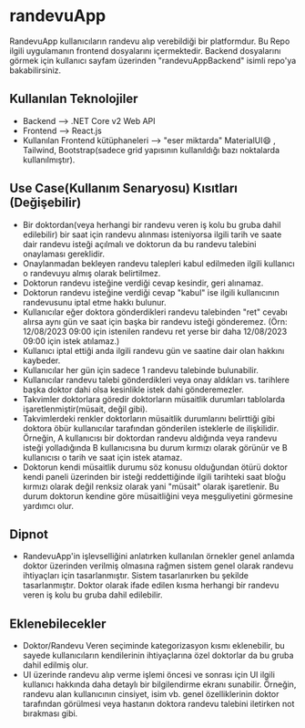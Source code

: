 # randevuApp

RandevuApp kullanıcıların randevu alıp verebildiği bir platformdur. Bu Repo ilgili uygulamanın frontend dosyalarını içermektedir. Backend dosyalarını görmek için kullanıcı sayfam üzerinden "randevuAppBackend" isimli repo'ya bakabilirsiniz.

## Kullanılan Teknolojiler
- Backend --> .NET Core v2 Web API
- Frontend --> React.js
- Kullanılan Frontend kütüphaneleri --> "eser miktarda" MaterialUI😄 , Tailwind, Bootstrap(sadece grid yapısının kullanıldığı bazı noktalarda kullanılmıştır).


## Use Case(Kullanım Senaryosu) Kısıtları (Değişebilir)
- Bir doktordan(veya herhangi bir randevu veren iş kolu bu gruba dahil edilebilir) bir saat için randevu alınması isteniyorsa ilgili tarih ve saate dair randevu isteği açılmalı ve doktorun da bu randevu talebini onaylaması gereklidir.
- Onaylanmadan bekleyen randevu talepleri kabul edilmeden ilgili kullanıcı o randevuyu almış olarak belirtilmez.
- Doktorun randevu isteğine verdiği cevap kesindir, geri alınamaz.
- Doktorun randevu isteğine verdiği cevap "kabul" ise ilgili kullanıcının randevusunu iptal etme hakkı bulunur.
- Kullanıcılar eğer doktora gönderdikleri randevu talebinden "ret" cevabı alırsa aynı gün ve saat için başka bir randevu isteği gönderemez. (Örn: 12/08/2023 09:00 için istenilen randevu ret yerse bir daha 12/08/2023 09:00 için istek atılamaz.)
- Kullanıcı iptal ettiği anda ilgili randevu gün ve saatine dair olan hakkını kaybeder.
- Kullanıcılar her gün için sadece 1 randevu talebinde bulunabilir.
- Kullanıcılar randevu talebi gönderdikleri veya onay aldıkları vs. tarihlere başka doktor dahi olsa kesinlikle istek dahi gönderemezler.
- Takvimler doktorlara göredir doktorların müsaitlik durumları tablolarda işaretlenmiştir(müsait, değil gibi).
- Takvimlerdeki renkler doktorların müsaitlik durumlarını belirttiği gibi doktora öbür kullanıcılar tarafından gönderilen isteklerle de ilişkilidir. Örneğin, A kullanıcısı bir doktordan randevu aldığında veya randevu isteği yolladığında B kullanıcısına bu durum kırmızı olarak görünür ve B kullanıcısı o tarih ve saat için istek atamaz.
- Doktorun kendi müsaitlik durumu söz konusu olduğundan ötürü doktor kendi paneli üzerinden bir isteği reddettiğinde ilgili tarihteki saat bloğu kırmızı olarak değil renksiz olarak yani "müsait" olarak işaretlenir. Bu durum doktorun kendine göre müsaitliğini veya meşguliyetini görmesine yardımcı olur.

## Dipnot
- RandevuApp'in işlevselliğini anlatırken kullanılan örnekler genel anlamda doktor üzerinden verilmiş olmasına rağmen sistem genel olarak randevu ihtiyaçları için tasarlanmıştır. Sistem tasarlanırken bu şekilde tasarlanmıştır. Doktor olarak ifade edilen kısma herhangi bir randevu veren iş kolu bu gruba dahil edilebilir.

## Eklenebilecekler
- Doktor/Randevu Veren seçiminde kategorizasyon kısmı eklenebilir, bu sayede kullanıcıların kendilerinin ihtiyaçlarına özel doktorlar da bu gruba dahil edilmiş olur.
- UI üzerinde randevu alıp verme işlemi öncesi ve sonrası için UI ilgili kullanıcı hakkında daha detaylı bir bilgilendirme ekranı sunabilir. Örneğin, randevu alan kullanıcının cinsiyet, isim vb. genel özelliklerinin doktor tarafından görülmesi veya hastanın doktora randevu talebini iletirken not bırakması gibi.
